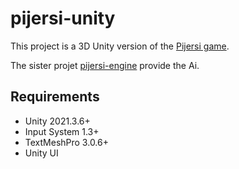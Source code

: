 # pijersi-unity
This project is a 3D Unity version of the [Pijersi game](https://github.com/LucasBorboleta/pijersi).

The sister projet [pijersi-engine](https://github.com/arthur-liu-lsh/pijersi-engine) provide the Ai.

## Requirements
* Unity 2021.3.6+
* Input System 1.3+
* TextMeshPro 3.0.6+
* Unity UI
